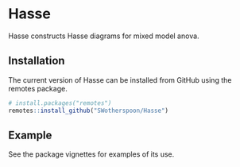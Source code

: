 
# Hasse

<!-- badges: start -->
<!-- badges: end -->

Hasse constructs Hasse diagrams for mixed model anova.

## Installation

The current version of Hasse can be installed from GitHub using the remotes package. 
```r
# install.packages("remotes")
remotes::install_github("SWotherspoon/Hasse")
```

## Example

See the package vignettes for examples of its use.

